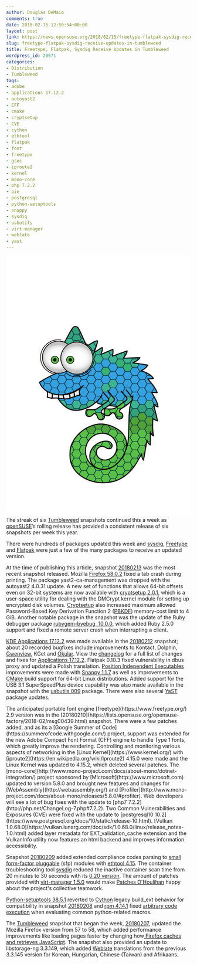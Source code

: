 ```yaml
---
author: Douglas DeMaio
comments: true
date: 2018-02-15 12:50:54+00:00
layout: post
link: https://news.opensuse.org/2018/02/15/freetype-flatpak-sysdig-receive-updates-in-tumbleweed/
slug: freetype-flatpak-sysdig-receive-updates-in-tumbleweed
title: Freetype, Flatpak, Sysdig Receive Updates in Tumbleweed
wordpress_id: 20671
categories:
- Distribution
- Tumbleweed
tags:
- adobe
- applications 17.12.2
- autoyast2
- CFF
- cmake
- cryptsetup
- CVE
- cython
- ethtool
- flatpak
- font
- freetype
- gsoc
- iproute2
- kernel
- mono-core
- php 7.2.2
- pie
- postgresql
- python-setuptools
- snappy
- sysdig
- usbutils
- virt-manager
- weblate
- yast
---
```


![](/wp-content/uploads/2016/09/vector-chameleon.png)The streak of six [Tumbleweed](https://en.opensuse.org/Portal:Tumbleweed) snapshots continued this a week as [openSUSE](https://www.opensuse.org/)’s rolling release has provided a consistent release of six snapshots per week this year.

There were hundreds of packages updated this week and [sysdig](https://www.sysdig.org/), [Freetype](https://www.freetype.org/) and [Flatpak](https://flatpak.org/) were just a few of the many packages to receive an updated version.

At the time of publishing this article, snapshot [20180213](https://lists.opensuse.org/opensuse-factory/2018-02/msg00521.html) was the most recent snapshot released. Mozilla [Firefox 58.0.2](https://www.mozilla.org/en-US/firefox/58.0.2/releasenotes/) fixed a tab crash during printing. The package yast2-ca-management was dropped with the autoyast2 4.0.31 update. A new set of functions that allows 64-bit offsets even on 32-bit systems are now available with [cryptsetup 2.0.1](https://gitlab.com/cryptsetup/cryptsetup), which is a user-space utility for dealing with the DMCrypt kernel module for setting up encrypted disk volumes. [Cryptsetup](https://gitlab.com/cryptsetup/cryptsetup) also increased maximum allowed Password-Based Key Derivation Function 2 ([PBKDF](https://en.wikipedia.org/wiki/PBKDF2)) memory-cost limit to 4 GiB. Another notable package in the snapshot was the update of the Ruby debugger package [rubygem-byebug  10.0.0](https://github.com/deivid-rodriguez/byebug/blob/master/CHANGELOG.md), which added Ruby 2.5.0 support and fixed a remote server crash when interrupting a client.

[KDE Applications 17.12.2](https://www.kde.org/announcements/announce-applications-17.12.2.php) was made available in the [20180212](https://lists.opensuse.org/opensuse-factory/2018-02/msg00472.html) snapshot; about 20 recorded bugfixes include improvements to Kontact, Dolphin, [Gwenview](https://www.kde.org/applications/graphics/gwenview/), KGet and [Okular](https://okular.kde.org/). View the [changelog](https://www.kde.org/announcements/fulllog_applications.php?version=17.12.2) for a full list of changes and fixes for [Applications 17.12.2](https://www.kde.org/announcements/announce-applications-17.12.2.php). Flatpak 0.10.3 fixed vulnerability in dbus proxy and updated a Polish translation. [Position Independent Executables](https://en.wikipedia.org/wiki/Position-independent_code) improvements were made with [Snappy 1.1.7](https://github.com/google/snappy/releases) as well as improvements to [CMake](https://cmake.org/) build support for 64-bit Linux distributions. Added support for the USB 3.1 SuperSpeedPlus device capability was also made available in the snapshot with the [usbutils 009](http://www.linuxfromscratch.org/blfs/view/cvs/general/usbutils.html) package. There were also several [YaST](https://en.wikipedia.org/wiki/YaST) package updates.

<!-- more -->The anticipated portable font engine [freetype](https://www.freetype.org/) 2.9 version was in the [20180210](https://lists.opensuse.org/opensuse-factory/2018-02/msg00439.html) snapshot. There were a few patches added, and as its a [Google Summer of Code](https://summerofcode.withgoogle.com/) project, support was extended for the new Adobe Compact Font Format (CFF) engine to handle Type 1 fonts, which greatly improve the rendering. Controlling and monitoring various aspects of networking in the [Linux Kernel](https://www.kernel.org/) with [iproute2](https://en.wikipedia.org/wiki/Iproute2) 4.15.0 were made and the Linux Kernel was updated to 4.15.2, which deleted several patches. The [mono-core](http://www.mono-project.com/docs/about-mono/dotnet-integration/) project sponsored by [Microsoft](http://www.microsoft.com) updated to version 5.8.0 and brought new features and changes for [WebAssembly](http://webassembly.org/) and [Profiler](http://www.mono-project.com/docs/about-mono/releases/5.8.0/#profiler). Web developers will see a lot of bug fixes with the update to [php7 7.2.2](http://php.net/ChangeLog-7.php#7.2.2). Two Common Vulnerabilities and Exposures (CVE) were fixed with the update to [postgresql10 10.2](https://www.postgresql.org/docs/10/static/release-10.html). [Vulkan 1.0.68.0](https://vulkan.lunarg.com/doc/sdk/1.0.68.0/linux/release_notes-1.0.html) added layer metadata for EXT_validation_cache extension and the VulkanInfo utility now features an html backend and improves information accessibility.

Snapshot [20180209](https://lists.opensuse.org/opensuse-factory/2018-02/msg00397.html) added extended compliance codes parsing to [small form-factor pluggable](https://en.wikipedia.org/wiki/Small_form-factor_pluggable_transceiver) (sfp) modules with [ethtool 4.15](https://www.kernel.org/pub/software/network/ethtool/). The container troubleshooting tool [sysdig](https://www.sysdig.org/) reduced the inactive container scan time from 20 minutes to 30 seconds with its [0.20 version](https://github.com/draios/sysdig/releases). The amount of patches provided with [virt-manager 1.5.0](https://virt-manager.org/download/) would make [Patches O'Houlihan](https://youtu.be/peUyLXrgYZ0) happy about the project's collective teamwork.

[Python-setuptools 38.5.1](https://pypi.python.org/pypi/setuptools) reverted to [Cython](http://cython.org/) legacy build_ext behavior for compatibility in snapshot [20180208](https://lists.opensuse.org/opensuse-factory/2018-02/msg00376.html) and [rpm 4.14.1](http://rpm.org/wiki/Releases/4.14.1) fixed [arbitrary code execution](https://en.wikipedia.org/wiki/Arbitrary_code_execution) when evaluating common python-related macros.

The [Tumbleweed](https://en.opensuse.org/Portal:Tumbleweed) snapshot that began the week, [20180207](https://lists.opensuse.org/opensuse-factory/2018-02/msg00305.html), updated the Mozilla Firefox version from 57 to 58, which added performance improvements like loading pages faster by changing how[ Firefox caches and retrieves JavaScript](https://blog.mozilla.org/javascript/2017/12/12/javascript-startup-bytecode-cache/). The snapshot also provided an update to libstorage-ng 3.3.149, which added [Weblate](https://l10n.opensuse.org/) translations from the previous 3.3.145 version for Korean, Hungarian, Chinese (Taiwan) and Afrikaans.
